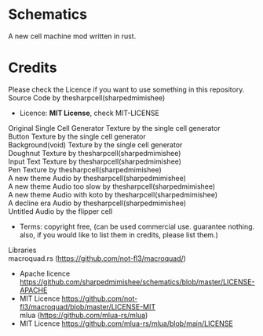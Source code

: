# Schematics
A new cell machine mod written in rust.
# Credits
Please check the Licence if you want to use something in this repository.    
Source Code by thesharpcell(sharpedmimishee)  
- Licence: **MIT License**, check MIT-LICENSE  

Original Single Cell Generator Texture by the single cell generator  
Button Texture by the single cell generator  
Background(void) Texture by the single cell generator  
Doughnut Texture by thesharpcell(sharpedmimishee)  
Input Text Texture by thesharpcell(sharpedmimishee)  
Pen Texture by thesharpcell(sharpedmimishee)  
A new theme Audio by thesharpcell(sharpedmimishee)  
A new theme Audio too slow by thesharpcell(sharpedmimishee)  
A new theme Audio with koto by thesharpcell(sharpedmimishee)  
A decline era Audio by thesharpcell(sharpedmimishee)  
Untitled Audio by the flipper cell  
- Terms: copyright free, (can be used commercial use. guarantee nothing. also, if you would like to list them in credits, please list them.)  

Libraries  
macroquad.rs (https://github.com/not-fl3/macroquad/)
- Apache licence https://github.com/sharpedmimishee/schematics/blob/master/LICENSE-APACHE
- MIT Licence https://github.com/not-fl3/macroquad/blob/master/LICENSE-MIT  
mlua (https://github.com/mlua-rs/mlua)
- MIT Licence https://github.com/mlua-rs/mlua/blob/main/LICENSE
